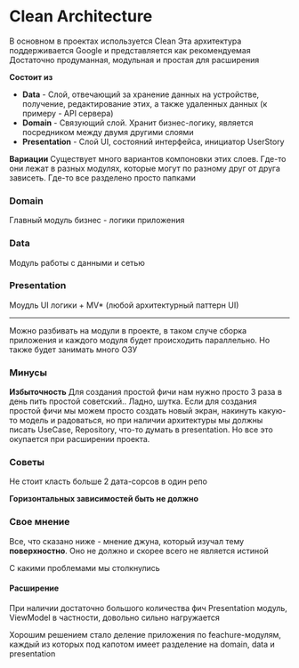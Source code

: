 # Clean Architecture

В основном в проектах используется Clean
Эта архитектура поддерживается Google и представляется как рекомендуемая
Достаточно продуманная, модульная и простая для расширения 

**Состоит из**
- **Data** - Слой, отвечающий за хранение данных на устройстве, получение, редактирование этих, а также удаленных данных (к примеру - API сервера)
- **Domain** - Связующий слой. Хранит бизнес-логику, является посредником между двумя другими слоями
- **Presentation** - Слой UI, состояний интерфейса, инициатор UserStory

**Вариации**
Существует много вариантов компоновки этих слоев. Где-то они лежат в разных модулях, которые могут по разному друг от друга зависеть. Где-то все разделено просто папками


### Domain

Главный модуль бизнес - логики приложения 

### Data

Модуль работы с данными и сетью

### Presentation

Моудль UI логики + MV* (любой архитектурный паттерн UI)

--- 
Можно разбивать на модули в проекте, в таком случе сборка приложения и каждого модуля будет происходить параллельно. Но также будет занимать много ОЗУ

### Минусы

**Избыточность**
Для создания простой фичи нам нужно просто 3 раза в день пить простой советский..
Ладно, шутка. Если для создания простой фичи мы можем просто создать новый экран, накинуть какую-то модель и радоваться, но при наличии архитектуры мы должны писать UseCase, Repository, что-то думать в presentation. Но все это окупается при расширении проекта.


### Советы

Не стоит класть больше 2 дата-сорсов в один репо

**Горизонтальных зависимостей быть не должно**

### Свое мнение

Все, что сказано ниже - мнение джуна, который изучал тему **поверхностно**. Оно не должно и скорее всего не является истиной

С какими проблемами мы столкнулись

#### Расширение

При наличии достаточно большого количества фич Presentation модуль, ViewModel в частности, довольно сильно нагружается

Хорошим решением стало деление приложения по feachure-модулям, каждый из которых под капотом имеет разделение на domain, data и presentation